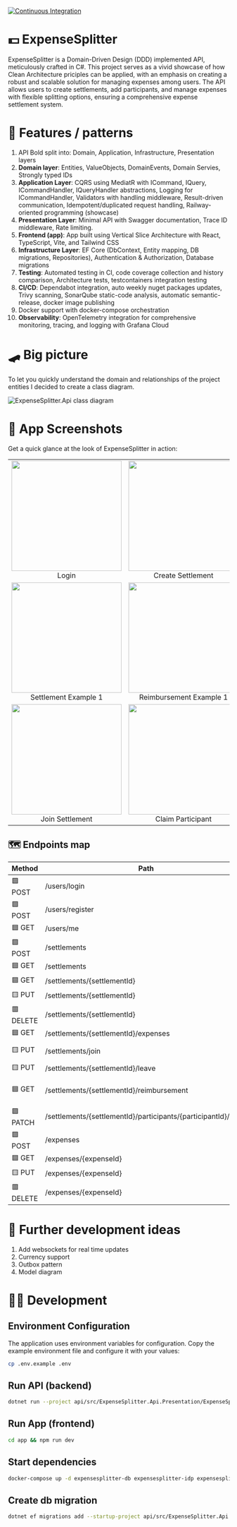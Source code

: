 ﻿[![Continuous Integration](https://github.com/rutkowski-tomasz/ExpenseSplitter.Api/actions/workflows/ci.yml/badge.svg)](https://github.com/rutkowski-tomasz/ExpenseSplitter.Api/actions/workflows/ci.yml)

# 💵 ExpenseSplitter

ExpenseSplitter is a Domain-Driven Design (DDD) implemented API, meticulously crafted in C#. This project serves as a vivid showcase of how Clean Architecture priciples can be applied, with an emphasis on creating a robust and scalable solution for managing expenses among users. The API allows users to create settlements, add participants, and manage expenses with flexible splitting options, ensuring a comprehensive expense settlement system.

# 🦩 Features / patterns

1. API Bold split into: Domain, Application, Infrastructure, Presentation layers
2. **Domain layer**: Entities, ValueObjects, DomainEvents, Domain Servies, Strongly typed IDs
3. **Application Layer**: CQRS using MediatR with ICommand, IQuery, ICommandHandler, IQueryHandler abstractions, Logging for ICommandHandler, Validators with handling middleware, Result-driven communication, Idempotent/duplicated request handling, Railway-oriented programming (showcase)
4. **Presentation Layer**: Minimal API with Swagger documentation, Trace ID middleware, Rate limiting.
5. **Frontend (app)**: App built using Vertical Slice Architecture with React, TypeScript, Vite, and Tailwind CSS 
6. **Infrastructure Layer**: EF Core (DbContext, Entity mapping, DB migrations, Repositories), Authentication & Authorization, Database migrations
7. **Testing**: Automated testing in CI, code coverage collection and history comparison, Architecture tests, testcontainers integration testing
8. **CI/CD**: Dependabot integration, auto weekly nuget packages updates, Trivy scanning, SonarQube static-code analysis, automatic semantic-release, docker image publishing
9. Docker support with docker-compose orchestration
10. **Observability**: OpenTelemetry integration for comprehensive monitoring, tracing, and logging with Grafana Cloud


# 🛹 Big picture

To let you quickly understand the domain and relationships of the project entities I decided to create a class diagram.

![ExpenseSplitter.Api class diagram](images/ExpenseSplitter.Diagram.drawio.png "Class diagram")

# 📸 App Screenshots

Get a quick glance at the look of ExpenseSplitter in action:

<table>
  <tr>
    <td align="center"><img src="images/0-login.png" width="250"/><br/>Login</td>
    <td align="center"><img src="images/1-create-settlement.png" width="250"/><br/>Create Settlement</td>
    <td align="center"><img src="images/2-add-expense.png" width="250"/><br/>Add Expense</td>
    <td align="center"><img src="images/3-dashboard.png" width="250"/><br/>Dashboard</td>
  </tr>
  <tr>
    <td align="center"><img src="images/4-settlement-example1.png" width="250"/><br/>Settlement Example 1</td>
    <td align="center"><img src="images/5-settlement-example1-reimbursement.png" width="250"/><br/>Reimbursement Example 1</td>
    <td align="center"><img src="images/6-settelement-example2.png" width="250"/><br/>Settlement Example 2</td>
    <td align="center"><img src="images/6-settlement-example2-reimbursement.png" width="250"/><br/>Reimbursement Example 2</td>
  </tr>
  <tr>
    <td align="center"><img src="images/7-join-settlement.png" width="250"/><br/>Join Settlement</td>
    <td align="center"><img src="images/8-claim-participant.png" width="250"/><br/>Claim Participant</td>
    <td></td>
    <td></td>
  </tr>
</table>

## 🗺️ Endpoints map

| Method  | Path   | Notes  |
|---|---|---|
| 🟩 POST | /users/login | |
| 🟩 POST | /users/register | |
| 🟦 GET | /users/me | |
| 🟩 POST | /settlements | Generates invite code |
| 🟦 GET | /settlements | |
| 🟦 GET | /settlements/{settlementId} | |
| 🟨 PUT | /settlements/{settlementId} | |
| 🟥 DELETE | /settlements/{settlementId} | |
| 🟦 GET | /settlements/{settlementId}/expenses | |
| 🟨 PUT | /settlements/join | Join using invite code |
| 🟨 PUT | /settlements/{settlementId}/leave | |
| 🟦 GET | /settlements/{settlementId}/reimbursement | Balances and suggested reimbursements |
| 🟪 PATCH | /settlements/{settlementId}/participants/{participantId}/claim | |
| 🟩 POST | /expenses | |
| 🟦 GET | /expenses/{expenseId} | |
| 🟨 PUT | /expenses/{expenseId} | |
| 🟥 DELETE | /expenses/{expenseId} | |

# 🔭 Further development ideas

1. Add websockets for real time updates
2. Currency support
3. Outbox pattern
4. Model diagram

# 👨‍💻 Development


## Environment Configuration

The application uses environment variables for configuration. Copy the example environment file and configure it with your values:

```sh
cp .env.example .env
```

## Run API (backend)

```sh
dotnet run --project api/src/ExpenseSplitter.Api.Presentation/ExpenseSplitter.Api.Presentation.csproj
```

## Run App (frontend)

```sh
cd app && npm run dev
```

## Start dependencies

```sh
docker-compose up -d expensesplitter-db expensesplitter-idp expensesplitter-cache expensesplitter-pgadmin
```

## Create db migration

```sh
dotnet ef migrations add --startup-project api/src/ExpenseSplitter.Api.Presentation --project api/src/ExpenseSplitter.Api.Infrastructure ...
```
